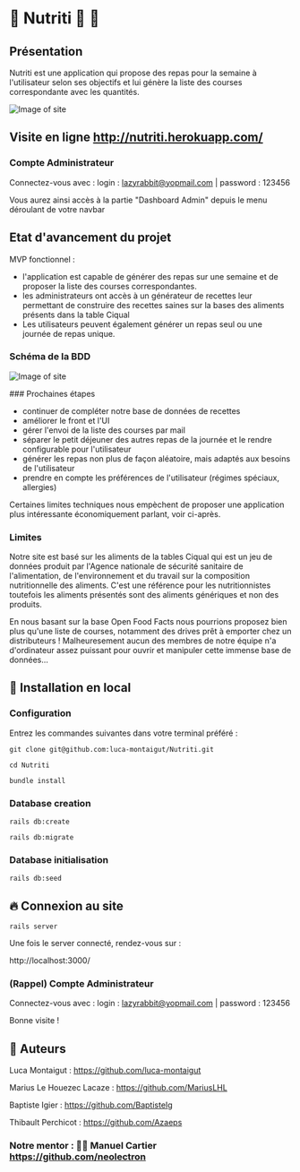 # 🍊 Nutriti 📅 🛒

## Présentation

Nutriti est une application qui propose des repas pour la semaine à l'utilisateur selon ses objectifs et lui génère la liste des courses correspondante avec les quantités.

![Image of site](https://i.imgur.com/ClPuT20.jpg)

## Visite en ligne http://nutriti.herokuapp.com/

### Compte Administrateur
Connectez-vous avec :
login : lazyrabbit@yopmail.com |
password : 123456

Vous aurez ainsi accès à la partie "Dashboard Admin" depuis le menu déroulant de votre navbar

## Etat d'avancement du projet 

MVP fonctionnel : 
- l'application est capable de générer des repas sur une semaine et de proposer la liste des courses correspondantes.
- les administrateurs ont accès à un générateur de recettes leur permettant de construire des recettes saines sur la bases des aliments présents dans la table Ciqual
- Les utilisateurs peuvent également générer un repas seul ou une journée de repas unique.

### Schéma de la BDD

![Image of site](https://i.imgur.com/ETawP7B.png)



### Prochaines étapes
- continuer de compléter notre base de données de recettes
- améliorer le front et l'UI
- gérer l'envoi de la liste des courses par mail
- séparer le petit déjeuner des autres repas de la journée et le rendre configurable pour l'utilisateur
- générer les repas non plus de façon aléatoire, mais adaptés aux besoins de l'utilisateur
- prendre en compte les préférences de l'utilisateur (régimes spéciaux, allergies)

Certaines limites techniques nous empèchent de proposer une application plus intéressante économiquement parlant, voir ci-après.

### Limites

Notre site est basé sur les aliments de la tables Ciqual qui est un jeu de données produit par l'Agence nationale de sécurité sanitaire de l'alimentation, de l'environnement et du travail sur la composition nutritionnelle des aliments. 
C'est une référence pour les nutritionnistes toutefois les aliments présentés sont des aliments génériques et non des produits.

En nous basant sur la base Open Food Facts nous pourrions proposez bien plus qu'une liste de courses, notamment des drives prêt à emporter chez un distributeurs ! Malheuresement aucun des membres de notre équipe n'a d'ordinateur assez puissant pour ouvrir et manipuler cette immense base de données...


## :wrench: Installation en local

### Configuration
Entrez les commandes suivantes dans votre terminal préféré :

`git clone git@github.com:luca-montaigut/Nutriti.git`

`cd Nutriti`

`bundle install`

### Database creation

`rails db:create`

`rails db:migrate`

### Database initialisation

`rails db:seed`

## 🔥 Connexion au site

`rails server`

Une fois le server connecté, rendez-vous sur :

http://localhost:3000/

### (Rappel) Compte Administrateur
Connectez-vous avec :
login : lazyrabbit@yopmail.com |
password : 123456

Bonne visite !

## 🐰 Auteurs
Luca Montaigut : https://github.com/luca-montaigut

Marius Le Houezec Lacaze : https://github.com/MariusLHL

Baptiste Igier : https://github.com/BaptisteIg

Thibault Perchicot : https://github.com/Azaeps

### Notre mentor : 🧙‍♂️ Manuel Cartier https://github.com/neolectron

